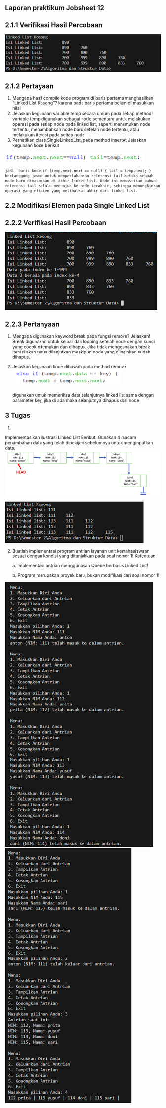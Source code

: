 ## Laporan praktikum Jobsheet 12

## 2.1.1 Verifikasi Hasil Percobaan 
<img src = "image.png">

## 2.1.2 Pertayaan 
1. Mengapa hasil compile kode program di baris pertama menghasilkan “Linked List Kosong”?
    karena pada baris pertama belum di masukkan nilai
2. Jelaskan kegunaan variable temp secara umum pada setiap method!
    variable temp digunakan sebagai node sementara untuk melakukan operasi pada setiap node pada linked list, seperti menemukan node tertentu, menambahkan node baru setelah node tertentu, atau melakukan iterasi pada setiap node.
3. Perhatikan class SingleLinkedList, pada method insertAt Jelaskan kegunaan kode berikut
<img src ="image-1.png">

    jadi, baris kode if (temp.next.next == null) { tail = temp.next; } bertanggung jawab untuk mempertahankan referensi tail ketika sebuah node baru dimasukkan di akhir linked list. Kode ini memastikan bahwa referensi tail selalu menunjuk ke node terakhir, sehingga memungkinkan operasi yang efisien yang melibatkan akhir dari linked list.

## 2.2 Modifikasi Elemen pada Single Linked List

## 2.2.2 Verifikasi Hasil Percobaan
<img src ="image-2.png">

## 2.2.3 Pertanyaan
1. Mengapa digunakan keyword break pada fungsi remove? Jelaskan!
    Break digunakan untuk keluar dari looping setelah node dengan kunci yang cocok ditemukan dan dihapus. Jika tidak menggunakan break iterasi akan terus dilanjutkan meskipun node yang diinginkan sudah dihapus.

2. Jelaskan kegunaan kode dibawah pada method remove
    <img src = "image-3.png">
    
    digunakan untuk memeriksa data selanjutnya linked list sama dengan parameter key, jika di ada maka selanjutnya dihapus dari node
    
## 3 Tugas
1. 
Implementasikan ilustrasi Linked List Berikut. Gunakan 4 macam penambahan data yang telah dipelajari sebelumnya untuk menginputkan data.
<img src="image-5.png">

<img src="image-6.png">

2. Buatlah implementasi program antrian layanan unit kemahasiswaan sesuai dengan kondisi yang ditunjukkan pada soal nomor 1! Ketentuan 

    a. Implementasi antrian menggunakan Queue berbasis Linked List! 

    b. Program merupakan proyek baru, bukan modifikasi dari soal nomor 1! 

<img src="image-7.png">

<img src ="image-8.png">
